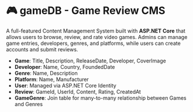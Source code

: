 # 🎮 gameDB - Game Review CMS

A full-featured Content Management System built with **ASP.NET Core** that allows users to browse, review, and rate video games. Admins can manage game entries, developers, genres, and platforms, while users can create accounts and submit reviews.

- **Game**: Title, Description, ReleaseDate, Developer, CoverImage
- **Developer**: Name, Country, FoundedDate
- **Genre**: Name, Description
- **Platform**: Name, Manufacturer
- **User**: Managed via ASP.NET Core Identity
- **Review**: GameId, UserId, Content, Rating, CreatedAt
- **GameGenre**: Join table for many-to-many relationship between Games and Genres
